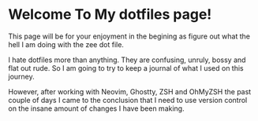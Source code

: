 # Welcome To My dotfiles page!

This page will be for your enjoyment in the begining as figure out what the hell I am doing with the zee dot file.

I hate dotfiles more than anything. They are confusing, unruly, bossy and flat out rude. So I am going to try to keep a journal of what I used on this journey.

However, after working with Neovim, Ghostty, ZSH and OhMyZSH the past couple of days I came to the conclusion that I need to use version control on the insane amount of changes I have been making.
